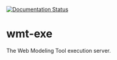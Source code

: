 [![Documentation Status](https://readthedocs.org/projects/wmt-exe/badge/?version=latest)](http://wmt-exe.readthedocs.io/en/latest/?badge=latest)

wmt-exe
=======

The Web Modeling Tool execution server.
